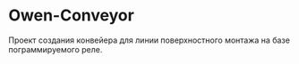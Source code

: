 # Owen-Conveyor

Проект создания конвейера для линии поверхностного монтажа на базе пограммируемого реле.
